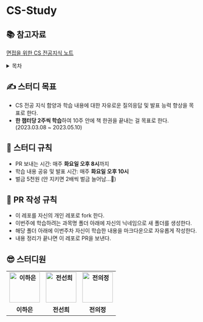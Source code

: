 # CS-Study

## 📚 참고자료 

[면접을 위한 CS 전공지식 노트](http://www.yes24.com/Product/Goods/108887922)

<details>
<summary>목차</summary>
<div markdown="1">

<br>

**1장. 디자인 패턴과 프로그래밍 패러다임**

1.1 디자인 패턴

1.2 프로그래밍 패러다임

**2장. 네트워크**

2.1 네트워크의 기초

2.2 TCP/IP 4계층 모델

2.3 네트워크 기기

2.4 IP 주소

2.5 HTTP

**3장. 운영체제**

3.1 운영체제와 컴퓨터

3.2 메모리 

3.3 프로세스와 스레드

3.4 CPU 스케줄링 알고리즘

**4장. 데이터베이스**

4.1 데이터베이스의 기본

4.2 ERD와 정규화 과정

4.3 트랜잭션과 무결성

4.4 데이터베이스의 종류

4.5 인덱스

4.6 조인의 종류

4.7 조인의 원리

**5장. 자료 구조**

5.1 복잡도

5.2 선형 자료 구조

5.3 비선형 자료 구조

</div>
</details>

## ✍ 스터디 목표 

- CS 전공 지식 함양과 학습 내용에 대한 자유로운 질의응답 및 발표 능력 향상을 목표로 한다. 
- **한 챕터당 2주씩 학습**하여 10주 안에 책 한권을 끝내는 걸 목표로 한다. (2023.03.08 ~ 2023.05.10) 

## 📢 스터디 규칙 

- PR 보내는 시간: 매주 **화요일 오후 8시**까지 
- 학습 내용 공유 및 발표 시간: 매주 **화요일 오후 10시** 
- 벌금 5천원 (안 지키면 2배씩 벌금 늘어남...🤑) 

## 📌 PR 작성 규칙 

- 이 레포를 자신의 개인 레포로 fork 한다. 
- 이번주에 학습하려는 과목명 폴더 아래에 자신의 닉네임으로 새 폴더를 생성한다. 
- 해당 폴더 아래에 이번주차 자신이 학습한 내용을 마크다운으로 자유롭게 작성한다. 
- 내용 정리가 끝나면 이 레포로 PR을 보낸다. 

## 😎 스터디원 

<table style="font-weight : bold">
    <tr>
        <td align="center">
            <a href="https://github.com/leeeha">                 
                <img alt="이하은" src="https://avatars.githubusercontent.com/leeeha" width="80" />            
            </a>
        </td>
        <td align="center">
            <a href="https://github.com/funnysunny08">                 
                <img alt="전선희" src="https://avatars.githubusercontent.com/funnysunny08" width="80" />            
            </a>
        </td>
        <td align="center">
            <a href="https://github.com/juijeong8324">                 
                <img alt="전의정" src="https://avatars.githubusercontent.com/juijeong8324" width="80" />            
            </a>
        </td>
    </tr>
    <tr>
        <td align="center">이하은</td>
        <td align="center">전선희</td>
        <td align="center">전의정</td>
    </tr>
</table>




